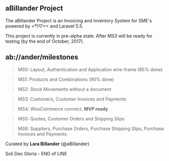 ## aBillander Project

The aBillander Project is an Invoicing and Inventory System for SME's powered by  <º)♡><  and  Laravel 5.5.

This project is currently in pre-alpha state. After MS3 will be ready for testing (by the end of October, 2017).


## ab://ander/milestones

> MS0: Layout, Authentication and Application wire-frame (85% done)

> MS1: Products and Combinations (90% done)

> MS2: Stock Movements without a document

> MS3: Customers, Customer Invoices and Payments

> MS4: WooCommerce connect, **MVP ready**

> MS5: Quotes, Customer Orders and Shipping Slips 

> MS6: Suppliers, Purchase Orders, Purchase Shipping Slips, Purchase Invoices and Payments

Curated by **Lara Billander** (@aBillander)

Soli Deo Gloria - END of LINE


